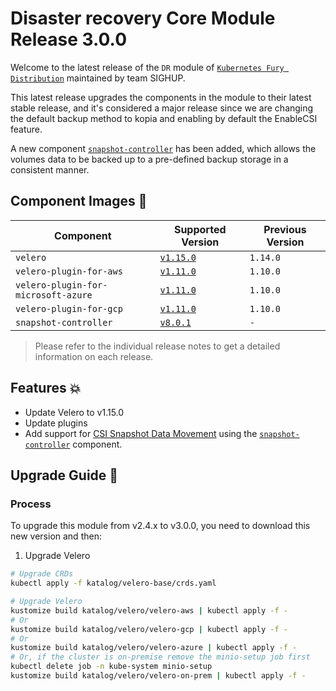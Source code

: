 # Disaster recovery Core Module Release 3.0.0

Welcome to the latest release of the `DR` module of [`Kubernetes Fury Distribution`](https://github.com/sighupio/fury-distribution) maintained by team SIGHUP.

This latest release upgrades the components in the module to their latest stable release, and it's considered a major release since we are changing the default backup method to kopia and enabling by default the EnableCSI feature.

A new component [`snapshot-controller`](../../katalog/velero/snapshot-controller/README.md) has been added, which allows the volumes data to be backed up to a pre-defined backup storage in a consistent manner.

## Component Images 🚢

| Component                           | Supported Version                                                                                   | Previous Version |
|-------------------------------------|-----------------------------------------------------------------------------------------------------|------------------|
| `velero`                            | [`v1.15.0`](https://github.com/vmware-tanzu/velero/releases/tag/v1.15.0)                            | `1.14.0`         |
| `velero-plugin-for-aws`             | [`v1.11.0`](https://github.com/vmware-tanzu/velero-plugin-for-aws/releases/tag/v1.11.0)             | `1.10.0`         |
| `velero-plugin-for-microsoft-azure` | [`v1.11.0`](https://github.com/vmware-tanzu/velero-plugin-for-microsoft-azure/releases/tag/v1.11.0) | `1.10.0`         |
| `velero-plugin-for-gcp`             | [`v1.11.0`](https://github.com/vmware-tanzu/velero-plugin-for-gcp/releases/tag/v1.11.0)             | `1.10.0`         |
| `snapshot-controller`               | [`v8.0.1`](https://github.com/vmware-tanzu/velero-plugin-for-gcp/releases/tag/v1.11.0)              | `-`              |

> Please refer to the individual release notes to get a detailed information on each release.

## Features 💥

- Update Velero to v1.15.0
- Update plugins
- Add support for [CSI Snapshot Data Movement](https://velero.io/docs/main/csi-snapshot-data-movement/) using the [`snapshot-controller`](../../katalog/velero/snapshot-controller/README.md) component.

## Upgrade Guide 🦮

### Process

To upgrade this module from v2.4.x to v3.0.0, you need to download this new version and then:

1. Upgrade Velero
```bash
# Upgrade CRDs
kubectl apply -f katalog/velero-base/crds.yaml

# Upgrade Velero
kustomize build katalog/velero/velero-aws | kubectl apply -f -
# Or
kustomize build katalog/velero/velero-gcp | kubectl apply -f -
# Or
kustomize build katalog/velero/velero-azure | kubectl apply -f -
# Or, if the cluster is on-premise remove the minio-setup job first
kubectl delete job -n kube-system minio-setup
kustomize build katalog/velero/velero-on-prem | kubectl apply -f -
```
